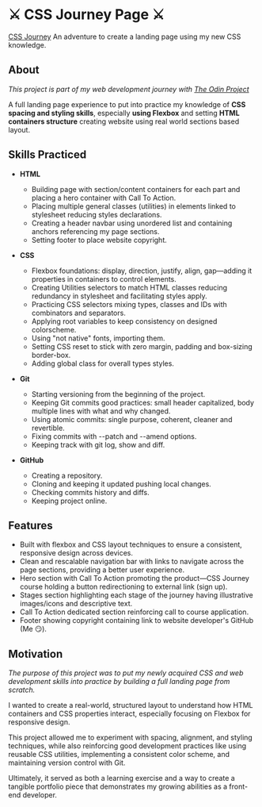 # ⚔️ CSS Journey Page ⚔️
[CSS Journey](jeanpcb.github.io/landing-page-odin/)
An adventure to create a landing page using my new CSS knowledge.

## About
*This project is part of my web development journey with [The Odin Project](https://www.theodinproject.com)*  

A full landing page experience to put into practice my knowledge of **CSS spacing and styling skills**, especially **using Flexbox** and setting **HTML containers structure** creating website using real world sections based layout.

## Skills Practiced
* **HTML**
  * Building page with section/content containers for each part and placing a hero container with Call To Action.
  * Placing multiple general classes (utilities) in elements linked to stylesheet reducing styles declarations.
  * Creating a header navbar using unordered list and containing anchors referencing my page sections.
  * Setting footer to place website copyright.

* **CSS**
  * Flexbox foundations: display, direction, justify, align, gap—adding it properties in containers to control elements.
  * Creating Utilities selectors to match HTML classes reducing redundancy in stylesheet and facilitating styles apply.
  * Practicing CSS selectors mixing types, classes and IDs with combinators and separators.
  * Applying root variables to keep consistency on designed colorscheme.
  * Using "not native" fonts, importing them.
  * Setting CSS reset to stick with zero margin, padding and box-sizing border-box.
  * Adding global class for overall types styles.

* **Git**
  * Starting versioning from the beginning of the project.
  * Keeping Git commits good practices: small header capitalized, body multiple lines with what and why changed.
  * Using atomic commits: single purpose, coherent, cleaner and revertible.
  * Fixing commits with --patch and --amend options.
  * Keeping track with git log, show and diff.

* **GitHub**
  * Creating a repository.
  * Cloning and keeping it updated pushing local changes.
  * Checking commits history and diffs.
  * Keeping project online.

## Features
* Built with flexbox and CSS layout techniques to ensure a consistent, responsive design across devices.
* Clean and rescalable navigation bar with links to navigate across the page sections, providing a better user experience.
* Hero section with Call To Action promoting the product—CSS Journey course holding a button redirectioning to external link (sign up).
* Stages section highlighting each stage of the journey having illustrative images/icons and descriptive text.
* Call To Action dedicated section reinforcing call to course application.
* Footer showing copyright containing link to website developer's GitHub (Me 😏).

## Motivation
*The purpose of this project was to put my newly acquired CSS and web development skills into practice by building a full landing page from scratch.* 

I wanted to create a real-world, structured layout to understand how HTML containers and CSS properties interact, especially focusing on Flexbox for responsive design. 

This project allowed me to experiment with spacing, alignment, and styling techniques, while also reinforcing good development practices like using reusable CSS utilities, implementing a consistent color scheme, and maintaining version control with Git. 

Ultimately, it served as both a learning exercise and a way to create a tangible portfolio piece that demonstrates my growing abilities as a front-end developer.